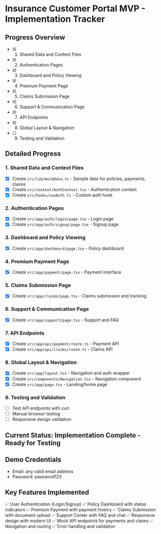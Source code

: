 # Insurance Customer Portal MVP - Implementation Tracker

## Progress Overview
- [x] 1. Shared Data and Context Files
- [x] 2. Authentication Pages  
- [x] 3. Dashboard and Policy Viewing
- [x] 4. Premium Payment Page
- [x] 5. Claims Submission Page
- [x] 6. Support & Communication Page
- [x] 7. API Endpoints
- [x] 8. Global Layout & Navigation
- [ ] 9. Testing and Validation

## Detailed Progress

### 1. Shared Data and Context Files
- [x] Create `src/lib/mockData.ts` - Sample data for policies, payments, claims
- [x] Create `src/context/AuthContext.tsx` - Authentication context
- [x] Create `src/hooks/useAuth.ts` - Custom auth hook

### 2. Authentication Pages
- [x] Create `src/app/auth/login/page.tsx` - Login page
- [x] Create `src/app/auth/signup/page.tsx` - Signup page

### 3. Dashboard and Policy Viewing
- [x] Create `src/app/dashboard/page.tsx` - Policy dashboard

### 4. Premium Payment Page
- [x] Create `src/app/payment/page.tsx` - Payment interface

### 5. Claims Submission Page
- [x] Create `src/app/claims/page.tsx` - Claims submission and tracking

### 6. Support & Communication Page
- [x] Create `src/app/support/page.tsx` - Support and FAQ

### 7. API Endpoints
- [x] Create `src/app/api/payment/route.ts` - Payment API
- [x] Create `src/app/api/claims/route.ts` - Claims API

### 8. Global Layout & Navigation
- [x] Create `src/app/layout.tsx` - Navigation and auth wrapper
- [x] Create `src/components/Navigation.tsx` - Navigation component
- [x] Create `src/app/page.tsx` - Landing/home page

### 9. Testing and Validation
- [ ] Test API endpoints with curl
- [ ] Manual browser testing
- [ ] Responsive design validation

## Current Status: Implementation Complete - Ready for Testing

## Demo Credentials
- Email: any valid email address
- Password: password123

## Key Features Implemented
✅ User Authentication (Login/Signup)
✅ Policy Dashboard with status indicators
✅ Premium Payment with payment history
✅ Claims Submission with document upload
✅ Support Center with FAQ and chat
✅ Responsive design with modern UI
✅ Mock API endpoints for payments and claims
✅ Navigation and routing
✅ Error handling and validation
